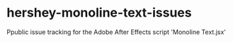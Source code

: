 hershey-monoline-text-issues
============================

Ppublic issue tracking for the Adobe After Effects script 'Monoline Text.jsx'